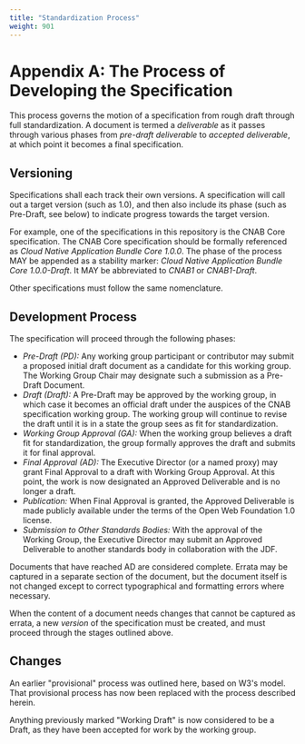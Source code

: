 ```yaml
---
title: "Standardization Process"
weight: 901
---
```


# Appendix A: The Process of Developing the Specification

This process governs the motion of a specification from rough draft through full standardization. A document is termed a _deliverable_ as it passes through various phases from _pre-draft deliverable_ to _accepted deliverable_, at which point it becomes a final specification.

## Versioning

Specifications shall each track their own versions. A specification will call out a target version (such as 1.0), and then also include its phase (such as Pre-Draft, see below) to indicate progress towards the target version.

For example, one of the specifications in this repository is the CNAB Core specification. The CNAB Core specification should be formally referenced as _Cloud Native Application Bundle Core 1.0.0_. The phase of the process MAY be appended as a stability marker: _Cloud Native Application Bundle Core 1.0.0-Draft_. It MAY be abbreviated to _CNAB1_ or _CNAB1-Draft_.

Other specifications must follow the same nomenclature.

## Development Process

The specification will proceed through the following phases:

- *Pre-Draft (PD):* Any working group participant or contributor may submit a proposed initial draft document as a candidate for this working group. The Working Group Chair may designate such a submission as a Pre-Draft Document.
- *Draft (Draft):* A Pre-Draft may be approved by the working group, in which case it becomes an official draft under the auspices of the CNAB specification working group. The working group will continue to revise the draft until it is in a state the group sees as fit for standardization.
- *Working Group Approval (GA):* When the working group believes a draft fit for standardization, the group formally approves the draft and submits it for final approval.
- *Final Approval (AD):* The Executive Director (or a named proxy) may grant Final Approval to a draft with Working Group Approval. At this point, the work is now designated an Approved Deliverable and is no longer a draft.
- *Publication:* When Final Approval is granted, the Approved Deliverable is made publicly available under the terms of the Open Web Foundation 1.0 license.
- *Submission to Other Standards Bodies:* With the approval of the Working Group, the Executive Director may submit an Approved Deliverable to another standards body in collaboration with the JDF.

Documents that have reached AD are considered complete. Errata may be captured in a separate section of the document, but the document itself is not changed except to correct typographical and formatting errors where necessary.

When the content of a document needs changes that cannot be captured as errata, a new _version_ of the specification must be created, and must proceed through the stages outlined above.

## Changes

An earlier "provisional" process was outlined here, based on W3's model. That provisional process has now been replaced with the process described herein.

Anything previously marked "Working Draft" is now considered to be a Draft, as they have been accepted for work by the working group.